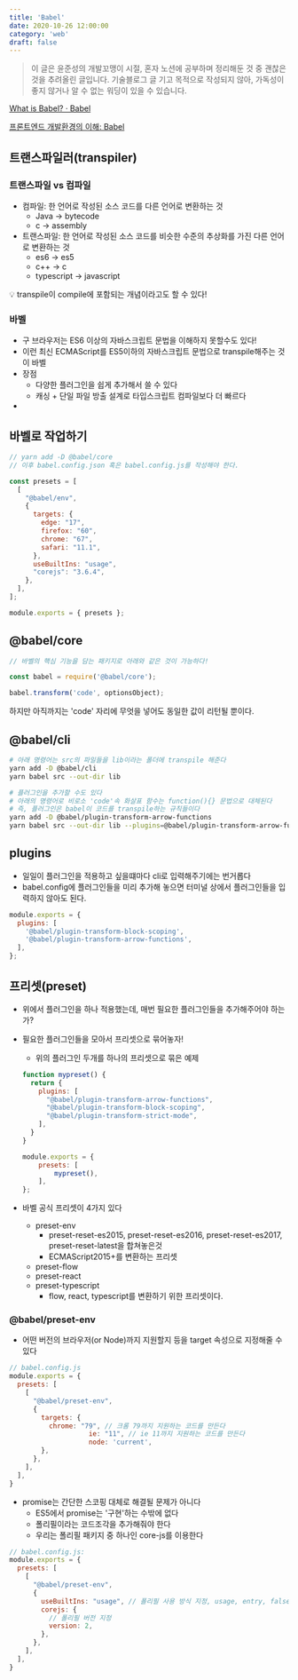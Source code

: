 ```yaml
---
title: 'Babel'
date: 2020-10-26 12:00:00
category: 'web'
draft: false
---
```


> 이 글은 윤준성의 개발꼬맹이 시절, 혼자 노션에 공부하며 정리해둔 것 중 괜찮은 것을 추려올린 글입니다.
> 기술블로그 글 기고 목적으로 작성되지 않아, 가독성이 좋지 않거나 알 수 없는 워딩이 있을 수 있습니다.

[What is Babel? · Babel](https://babeljs.io/docs/en/)

[프론트엔드 개발환경의 이해: Babel](https://jeonghwan-kim.github.io/series/2019/12/22/frontend-dev-env-babel.html)

## 트랜스파일러(transpiler)

### 트랜스파일 vs 컴파일

- 컴파일: 한 언어로 작성된 소스 코드를 다른 언어로 변환하는 것
    - Java → bytecode
    - c → assembly
- 트랜스파일: 한 언어로 작성된 소스 코드를 비슷한 수준의 추상화를 가진 다른 언어로 변환하는 것
    - es6 → es5
    - c++ → c
    - typescript → javascript

<aside>
💡 transpile이 compile에 포함되는 개념이라고도 할 수 있다!

</aside>

### 바벨

- 구 브라우저는 ES6 이상의 자바스크립트 문법을 이해하지 못할수도 있다!
- 이런 최신 ECMAScript를 ES5이하의 자바스크립트 문법으로 transpile해주는 것이 바벨
- 장점
    - 다양한 플러그인을 쉽게 추가해서 쓸 수 있다
    - 캐싱 + 단일 파일 방출 설계로 타입스크립트 컴파일보다 더 빠르다
- 

## 바벨로 작업하기

```jsx
// yarn add -D @babel/core
// 이후 babel.config.json 혹은 babel.config.js를 작성해야 한다.

const presets = [
  [
    "@babel/env",
    {
      targets: {
        edge: "17",
        firefox: "60",
        chrome: "67",
        safari: "11.1",
      },
      useBuiltIns: "usage",
      "corejs": "3.6.4",
    },
  ],
];

module.exports = { presets };
```

## @babel/core

```jsx
// 바벨의 핵심 기능을 담는 패키지로 아래와 같은 것이 가능하다!

const babel = require('@babel/core');

babel.transform('code', optionsObject);
```

하지만 아직까지는 'code' 자리에 무엇을 넣어도 동일한 값이 리턴될 뿐이다.

## @babel/cli

```bash
# 아래 명령어는 src의 파일들을 lib이라는 폴더에 transpile 해준다
yarn add -D @babel/cli
yarn babel src --out-dir lib

# 플러그인을 추가할 수도 있다
# 아래의 명령어로 비로소 'code'속 화살표 함수는 function(){} 문법으로 대체된다
# 즉, 플러그인은 babel이 코드를 transpile하는 규칙들이다
yarn add -D @babel/plugin-transform-arrow-functions
yarn babel src --out-dir lib --plugins=@babel/plugin-transform-arrow-functions
```

## plugins

- 일일이 플러그인을 적용하고 싶을떄마다 cli로 입력해주기에는 번거롭다
- babel.config에 플러그인들을 미리 추가해 놓으면 터미널 상에서 플러그인들을 입력하지 않아도 된다.

```jsx
module.exports = {
  plugins: [
    '@babel/plugin-transform-block-scoping',
    '@babel/plugin-transform-arrow-functions',
  ],
};
```

## 프리셋(preset)

- 위에서 플러그인을 하나 적용했는데, 매번 필요한 플러그인들을 추가해주어야 하는가?
- 필요한 플러그인들을 모아서 프리셋으로 묶어놓자!
    - 위의 플러그인 두개를 하나의 프리셋으로 묶은 예제
    
    ```jsx
    function mypreset() {
      return {
        plugins: [
          "@babel/plugin-transform-arrow-functions",
          "@babel/plugin-transform-block-scoping",
          "@babel/plugin-transform-strict-mode",
        ],
      }
    }
    
    module.exports = {
    	presets: [
    		mypreset(),
    	],
    };
    ```
    
- 바벨 공식 프리셋이 4가지 있다
    - preset-env
        - preset-reset-es2015, preset-reset-es2016, preset-reset-es2017, preset-reset-latest을 합쳐놓은것
        - ECMAScript2015+를 변환하는 프리셋
    - preset-flow
    - preset-react
    - preset-typescript
        - flow, react, typescript를 변환하기 위한 프리셋이다.

### @babel/preset-env

- 어떤 버전의 브라우저(or Node)까지 지원할지 등을 target 속성으로 지정해줄 수 있다

```jsx
// babel.config.js
module.exports = {
  presets: [
    [
      "@babel/preset-env",
      {
        targets: {
          chrome: "79", // 크롬 79까지 지원하는 코드를 만든다
					ie: "11", // ie 11까지 지원하는 코드를 만든다
					node: 'current',
        },
      },
    ],
  ],
}
```

- promise는 간단한 스코핑 대체로 해결될 문제가 아니다
    - ES5에서 promise는 '구현'하는 수밖에 없다
    - 폴리필이라는 코드조각을 추가해줘야 한다
    - 우리는 폴리필 패키지 중 하나인 core-js를 이용한다

```jsx
// babel.config.js:
module.exports = {
  presets: [
    [
      "@babel/preset-env",
      {
        useBuiltIns: "usage", // 폴리필 사용 방식 지정, usage, entry, false(default)
        corejs: {
          // 폴리필 버전 지정
          version: 2,
        },
      },
    ],
  ],
}
```